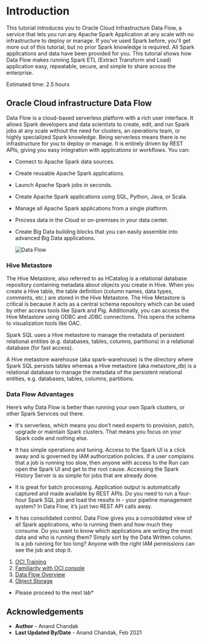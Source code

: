 # Introduction

This tutorial introduces you to Oracle Cloud Infrastructure Data Flow, a service that lets you run any Apache Spark Application  at any scale with no infrastructure to deploy or manage. If you've used Spark before, you'll get more out of this tutorial, but no prior Spark knowledge is required. All Spark applications and data have been provided for you. This tutorial shows how Data Flow makes running Spark ETL (Extract Transform and Load) application easy, repeatable, secure, and simple to share across the enterprise.

Estimated time: 2.5 hours

## Oracle Cloud infrastructure Data Flow

Data Flow is a cloud-based serverless platform with a rich user interface. It allows Spark developers and data scientists to create, edit, and run Spark jobs at any scale without the need for clusters, an operations team, or highly specialized Spark knowledge. Being serverless means there is no infrastructure for you to deploy or manage. It is entirely driven by REST APIs, giving you easy integration with applications or workflows. You can:

* Connect to Apache Spark data sources.
* Create reusable Apache Spark applications.
* Launch Apache Spark jobs in seconds.
* Create Apache Spark applications using SQL, Python, Java, or Scala.
* Manage all Apache Spark applications from a single platform.
* Process data in the Cloud or on-premises in your data center.
* Create Big Data building blocks that you can easily assemble into advanced Big Data applications.

  ![Data Flow](../images/Dataflow_1.png " ")

### Hive Metastore

The Hive Metastore, also referred to as HCatalog is a relational database repository containing metadata about objects you create in Hive. When you create a Hive table, the table definition (column names, data types, comments, etc.) are stored in the Hive Metastore. The Hive Metastore is critical is because it acts as a central schema repository which can be used by other access tools like Spark and Pig. Additionally, you can access the Hive Metastore using ODBC and JDBC connections. This opens the schema to visualization tools like OAC.

Spark SQL uses a Hive metastore to manage the metadata of persistent relational entities (e.g. databases, tables, columns, partitions) in a relational database (for fast access).

A Hive metastore warehouse (aka spark-warehouse) is the directory where Spark SQL persists tables whereas a Hive metastore (aka metastore_db) is a relational database to manage the metadata of the persistent relational entities, e.g. databases, tables, columns, partitions.  

### Data Flow Advantages

Here’s why Data Flow is better than running your own Spark clusters, or other Spark Services out there.

* It's serverless, which means you don’t need experts to provision, patch, upgrade or maintain Spark clusters. That means you focus on your Spark code and nothing else.
  
* It has simple operations and tuning. Access to the Spark UI is a click away and is governed by IAM authorization policies. If a user complains that a job is running too slow, then  anyone with access to the Run can open the Spark UI and get to the root cause. Accessing the Spark History Server is as simple for jobs that are already done.

* It is great for batch processing. Application output is automatically captured and made available by REST APIs. Do you need to run a four-hour Spark SQL job and load the results in - your pipeline management system? In Data Flow, it’s just two REST API calls away.
  
* It has consolidated control. Data Flow gives you a consolidated view of all Spark applications, who is running them and how much they consume. Do you want to know which applications are writing the most data and who is running them? Simply sort by the Data Written column. Is a job running for too long? Anyone with the right IAM permissions can see the job and stop it.

1. [OCI Training](https://cloud.oracle.com/en_US/iaas/training)
2. [Familiarity with OCI console](https://docs.us-phoenix-1.oraclecloud.com/Content/GSG/Concepts/console.htm)
3. [Data Flow Overview](https://docs.oracle.com/en-us/iaas/data-flow/using/dfs_service_overview.htm)
4. [Object Storage](https://docs.oracle.com/iaas/Content/Object/Concepts/objectstorageoverview.htm)

* Please proceed to the next lab*

## Acknowledgements

- **Author** - Anand Chandak
- **Last Updated By/Date** - Anand Chandak, Feb 2021
